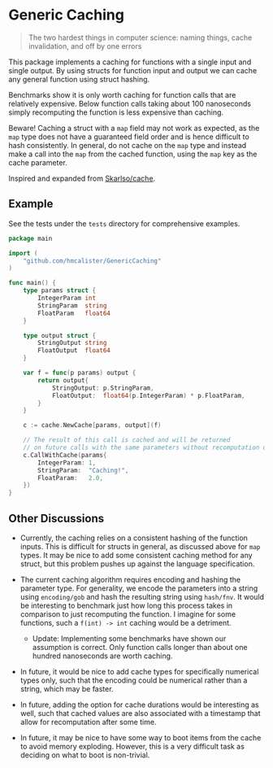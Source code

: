 # Generic Caching

> The two hardest things in computer science: naming things, cache invalidation, and off by one errors

This package implements a caching for functions with a single input and single output. By using structs for function input and output we can cache any general function using struct hashing.

Benchmarks show it is only worth caching for function calls that are relatively expensive. Below function calls taking about 100 nanoseconds simply recomputing the function is less expensive than caching.

Beware! Caching a struct with a `map` field may not work as expected, as the `map` type does not have a guaranteed field order and is hence difficult to hash consistently. In general, do not cache on the `map` type and instead make a call into the `map` from the cached function, using the `map` key as the cache parameter.

Inspired and expanded from [Skarlso/cache](https://github.com/Skarlso/cache).

## Example

See the tests under the `tests` directory for comprehensive examples.

```Go
package main

import (
    "github.com/hmcalister/GenericCaching"
) 

func main() {
    type params struct {
		IntegerParam int
		StringParam  string
		FloatParam   float64
	}

	type output struct {
		StringOutput string
		FloatOutput  float64
	}

	var f = func(p params) output {
		return output{
			StringOutput: p.StringParam,
			FloatOutput:  float64(p.IntegerParam) * p.FloatParam,
		}
	}

	c := cache.NewCache[params, output](f)

    // The result of this call is cached and will be returned 
    // on future calls with the same parameters without recomputation of f
	c.CallWithCache(params{
		IntegerParam: 1,
		StringParam:  "Caching!",
		FloatParam:   2.0,
	})
}
```

## Other Discussions

- Currently, the caching relies on a consistent hashing of the function inputs. This is difficult for structs in general, as discussed above for `map` types. It may be nice to add some consistent caching method for any struct, but this problem pushes up against the language specification.

- The current caching algorithm requires encoding and hashing the parameter type. For generality, we encode the parameters into a string using `encoding/gob` and hash the resulting string using `hash/fnv`. It would be interesting to benchmark just how long this process takes in comparison to just recomputing the function. I imagine for some functions, such a `f(int) -> int` caching would be a detriment.
	- Update: Implementing some benchmarks have shown our assumption is correct. Only function calls longer than about one hundred nanoseconds are worth caching.

- In future, it would be nice to add cache types for specifically numerical types only, such that the encoding could be numerical rather than a string, which may be faster.

- In future, adding the option for cache durations would be interesting as well, such that cached values are also associated with a timestamp that allow for recomputation after some time.

- In future, it may be nice to have some way to boot items from the cache to avoid memory exploding. However, this is a very difficult task as deciding on what to boot is non-trivial.